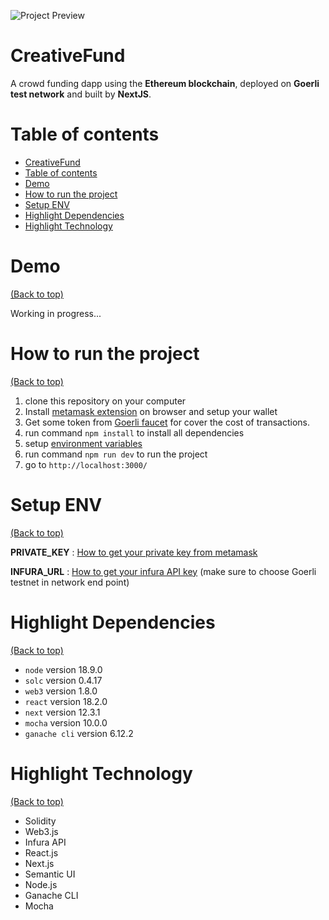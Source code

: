 <!-- Add banner here -->

![Project Preview](https://www.dropbox.com/s/vtgtu3z9n1fgazh/CreativeFund-funding-platform-for-creative-projects.png?raw=1)

# CreativeFund

<!-- Describe your project in brief -->
A crowd funding dapp using the **Ethereum blockchain**, deployed on **Goerli test network** and built by **NextJS**.

# Table of contents

- [CreativeFund](#creativefund)
- [Table of contents](#table-of-contents)
- [Demo](#demo)
- [How to run the project](#how-to-run-the-project)
- [Setup ENV](#setup-env)
- [Highlight Dependencies](#highlight-dependencies)
- [Highlight Technology](#highlight-technology)
<!-- - [Features](#features) -->

# Demo

[(Back to top)](#table-of-contents)

<!-- [Demo Link](https://thasup-suppee.herokuapp.com/) -->
Working in progress...

<!-- # Features

[(Back to top)](#table-of-contents) -->

# How to run the project

[(Back to top)](#table-of-contents)

1. clone this repository on your computer
2. Install [metamask extension](https://metamask.io/) on browser and setup your wallet
3. Get some token from [Goerli faucet](https://faucets.chain.link/goerli) for cover the cost of transactions.
4. run command `npm install` to install all dependencies
5. setup [environment variables](#setup-env) 
6. run command `npm run dev` to run the project
7. go to `http://localhost:3000/`

# Setup ENV

[(Back to top)](#table-of-contents)

**PRIVATE_KEY** : [How to get your private key from metamask](https://metamask.zendesk.com/hc/en-us/articles/360015289632-How-to-export-an-account-s-private-key)

**INFURA_URL** : [How to get your infura API key](https://docs.infura.io/infura/getting-started#2.-create-a-project) (make sure to choose Goerli testnet in network end point)

# Highlight Dependencies

[(Back to top)](#table-of-contents)

- `node` version 18.9.0
- `solc` version 0.4.17
- `web3` version 1.8.0
- `react` version 18.2.0
- `next` version 12.3.1
- `mocha` version 10.0.0
- `ganache cli` version 6.12.2

# Highlight Technology

[(Back to top)](#table-of-contents)

- Solidity
- Web3.js
- Infura API
- React.js
- Next.js
- Semantic UI
- Node.js
- Ganache CLI
- Mocha
